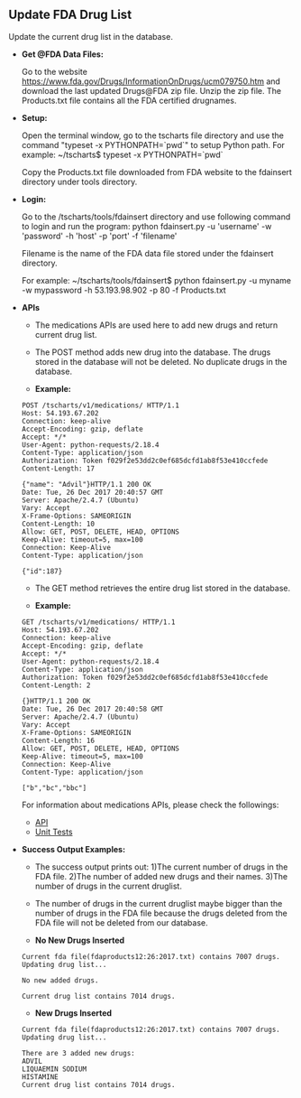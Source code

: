    **Update FDA Drug List**
----
  Update the current drug list in the database.

* **Get @FDA Data Files:**

  Go to the website https://www.fda.gov/Drugs/InformationOnDrugs/ucm079750.htm and download the last updated Drugs@FDA zip file. 
  Unzip the zip file. The Products.txt file contains all the FDA certified drugnames. 

* **Setup:**

  Open the terminal window, go to the tscharts file directory and use the command "typeset -x PYTHONPATH=\`pwd\`" to setup Python path.
  For example: ~/tscharts$ typeset -x PYTHONPATH=\`pwd\` 

  Copy the Products.txt file downloaded from FDA website to the fdainsert directory under tools directory.

* **Login:**
  
  Go to the /tscharts/tools/fdainsert directory and use following command to login and run the program: python fdainsert.py -u 'username' -w 'password' -h 'host' -p 'port' -f 'filename'

  Filename is the name of the FDA data file stored under the fdainsert directory.

  For example: ~/tscharts/tools/fdainsert$ python fdainsert.py -u myname -w mypassword -h 53.193.98.902 -p 80 -f Products.txt
  
*  **APIs**
   
   * The medications APIs are used here to add new drugs and return current drug list.

   * The POST method adds new drug into the database. The drugs stored in the database will not be deleted. No duplicate drugs in the database.

   * **Example:**
   ```
   POST /tscharts/v1/medications/ HTTP/1.1
   Host: 54.193.67.202
   Connection: keep-alive
   Accept-Encoding: gzip, deflate
   Accept: */*
   User-Agent: python-requests/2.18.4
   Content-Type: application/json
   Authorization: Token f029f2e53dd2c0ef685dcfd1ab8f53e410ccfede
   Content-Length: 17

   {"name": "Advil"}HTTP/1.1 200 OK
   Date: Tue, 26 Dec 2017 20:40:57 GMT
   Server: Apache/2.4.7 (Ubuntu)
   Vary: Accept
   X-Frame-Options: SAMEORIGIN
   Content-Length: 10
   Allow: GET, POST, DELETE, HEAD, OPTIONS
   Keep-Alive: timeout=5, max=100
   Connection: Keep-Alive
   Content-Type: application/json

   {"id":187}
   ```
   * The GET method retrieves the entire drug list stored in the database. 

   * **Example:**
   ```
   GET /tscharts/v1/medications/ HTTP/1.1
   Host: 54.193.67.202
   Connection: keep-alive
   Accept-Encoding: gzip, deflate
   Accept: */*
   User-Agent: python-requests/2.18.4
   Content-Type: application/json
   Authorization: Token f029f2e53dd2c0ef685dcfd1ab8f53e410ccfede
   Content-Length: 2

   {}HTTP/1.1 200 OK
   Date: Tue, 26 Dec 2017 20:40:58 GMT
   Server: Apache/2.4.7 (Ubuntu)
   Vary: Accept
   X-Frame-Options: SAMEORIGIN
   Content-Length: 16
   Allow: GET, POST, DELETE, HEAD, OPTIONS
   Keep-Alive: timeout=5, max=100
   Connection: Keep-Alive
   Content-Type: application/json

   ["b","bc","bbc"]
   ```
   For information about medications APIs, please check the followings:
   * [API](https://github.com/slogan621/tscharts/blob/master/medications/README.md)
   * [Unit Tests](https://github.com/slogan621/tscharts/blob/master/test/medications/medications.py)

* **Success Output Examples:**

  * The success output prints out:
    1)The current number of drugs in the FDA file. 
    2)The number of added new drugs and their names.
    3)The number of drugs in the current druglist.

  * The number of drugs in the current druglist maybe bigger than the number of drugs in the FDA file because the drugs deleted from the FDA file will not be deleted from our database.

  * **No New Drugs Inserted** 
  ```
  Current fda file(fdaproducts12:26:2017.txt) contains 7007 drugs.
  Updating drug list...

  No new added drugs.

  Current drug list contains 7014 drugs.
  ```
  * **New Drugs Inserted**
  ```
  Current fda file(fdaproducts12:26:2017.txt) contains 7007 drugs.
  Updating drug list...

  There are 3 added new drugs: 
  ADVIL 
  LIQUAEMIN SODIUM 
  HISTAMINE
  Current drug list contains 7014 drugs. 
  ```
